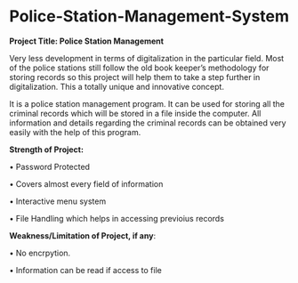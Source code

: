 # Police-Station-Management-System

<b>Project Title: Police Station Management </b>

Very less development in terms of digitalization in the particular field. Most of
the police stations still follow the old book keeper’s methodology for storing
records so this project will help them to take a step further in digitalization.
This a totally unique and innovative concept.

It is a police station management program. It can be used for storing all the
criminal records which will be stored in a file inside the computer. All
information and details regarding the criminal records can be obtained very
easily with the help of this program. 

<b>Strength of Project:</b>

• Password Protected

• Covers almost every field of information

• Interactive menu system

• File Handling which helps in accessing previoius records

<b>Weakness/Limitation of Project, if any</b>:

• No encrpytion.

• Information can be read if access to file
